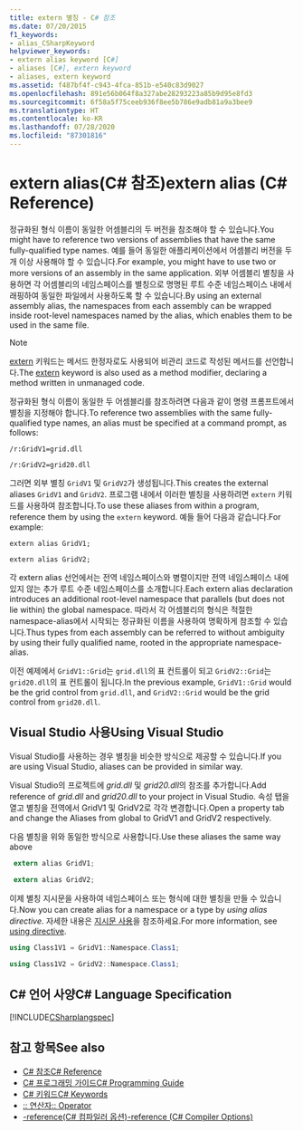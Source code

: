 ```yaml
---
title: extern 별칭 - C# 참조
ms.date: 07/20/2015
f1_keywords:
- alias_CSharpKeyword
helpviewer_keywords:
- extern alias keyword [C#]
- aliases [C#], extern keyword
- aliases, extern keyword
ms.assetid: f487bf4f-c943-4fca-851b-e540c83d9027
ms.openlocfilehash: 891e56b064f8a327abe28293223a85b9d95e8fd3
ms.sourcegitcommit: 6f58a5f75ceeb936f8ee5b786e9adb81a9a3bee9
ms.translationtype: HT
ms.contentlocale: ko-KR
ms.lasthandoff: 07/28/2020
ms.locfileid: "87301816"
---
```

# <a name="extern-alias-c-reference"></a><span data-ttu-id="8af91-102">extern alias(C# 참조)</span><span class="sxs-lookup"><span data-stu-id="8af91-102">extern alias (C# Reference)</span></span>
<span data-ttu-id="8af91-103">정규화된 형식 이름이 동일한 어셈블리의 두 버전을 참조해야 할 수 있습니다.</span><span class="sxs-lookup"><span data-stu-id="8af91-103">You might have to reference two versions of assemblies that have the same fully-qualified type names.</span></span> <span data-ttu-id="8af91-104">예를 들어 동일한 애플리케이션에서 어셈블리 버전을 두 개 이상 사용해야 할 수 있습니다.</span><span class="sxs-lookup"><span data-stu-id="8af91-104">For example, you might have to use two or more versions of an assembly in the same application.</span></span> <span data-ttu-id="8af91-105">외부 어셈블리 별칭을 사용하면 각 어셈블리의 네임스페이스를 별칭으로 명명된 루트 수준 네임스페이스 내에서 래핑하여 동일한 파일에서 사용하도록 할 수 있습니다.</span><span class="sxs-lookup"><span data-stu-id="8af91-105">By using an external assembly alias, the namespaces from each assembly can be wrapped inside root-level namespaces named by the alias, which enables them to be used in the same file.</span></span>  
  
> [!NOTE]
> <span data-ttu-id="8af91-106">[extern](./extern.md) 키워드는 메서드 한정자로도 사용되어 비관리 코드로 작성된 메서드를 선언합니다.</span><span class="sxs-lookup"><span data-stu-id="8af91-106">The [extern](./extern.md) keyword is also used as a method modifier, declaring a method written in unmanaged code.</span></span>  
  
 <span data-ttu-id="8af91-107">정규화된 형식 이름이 동일한 두 어셈블리를 참조하려면 다음과 같이 명령 프롬프트에서 별칭을 지정해야 합니다.</span><span class="sxs-lookup"><span data-stu-id="8af91-107">To reference two assemblies with the same fully-qualified type names, an alias must be specified at a command prompt, as follows:</span></span>  
  
 `/r:GridV1=grid.dll`  
  
 `/r:GridV2=grid20.dll`  
  
 <span data-ttu-id="8af91-108">그러면 외부 별칭 `GridV1` 및 `GridV2`가 생성됩니다.</span><span class="sxs-lookup"><span data-stu-id="8af91-108">This creates the external aliases `GridV1` and `GridV2`.</span></span> <span data-ttu-id="8af91-109">프로그램 내에서 이러한 별칭을 사용하려면 `extern` 키워드를 사용하여 참조합니다.</span><span class="sxs-lookup"><span data-stu-id="8af91-109">To use these aliases from within a program, reference them by using the `extern` keyword.</span></span> <span data-ttu-id="8af91-110">예들 들어 다음과 같습니다.</span><span class="sxs-lookup"><span data-stu-id="8af91-110">For example:</span></span>  
  
 `extern alias GridV1;`  
  
 `extern alias GridV2;`  
  
 <span data-ttu-id="8af91-111">각 extern alias 선언에서는 전역 네임스페이스와 병렬이지만 전역 네임스페이스 내에 있지 않는 추가 루트 수준 네임스페이스를 소개합니다.</span><span class="sxs-lookup"><span data-stu-id="8af91-111">Each extern alias declaration introduces an additional root-level namespace that parallels (but does not lie within) the global namespace.</span></span> <span data-ttu-id="8af91-112">따라서 각 어셈블리의 형식은 적절한 namespace-alias에서 시작되는 정규화된 이름을 사용하여 명확하게 참조할 수 있습니다.</span><span class="sxs-lookup"><span data-stu-id="8af91-112">Thus types from each assembly can be referred to without ambiguity by using their fully qualified name, rooted in the appropriate namespace-alias.</span></span>  
  
 <span data-ttu-id="8af91-113">이전 예제에서 `GridV1::Grid`는 `grid.dll`의 표 컨트롤이 되고 `GridV2::Grid`는 `grid20.dll`의 표 컨트롤이 됩니다.</span><span class="sxs-lookup"><span data-stu-id="8af91-113">In the previous example, `GridV1::Grid` would be the grid control from `grid.dll`, and `GridV2::Grid` would be the grid control from `grid20.dll`.</span></span>  
  
## <a name="using-visual-studio"></a><span data-ttu-id="8af91-114">Visual Studio 사용</span><span class="sxs-lookup"><span data-stu-id="8af91-114">Using Visual Studio</span></span>

<span data-ttu-id="8af91-115">Visual Studio를 사용하는 경우 별칭을 비슷한 방식으로 제공할 수 있습니다.</span><span class="sxs-lookup"><span data-stu-id="8af91-115">If you are using Visual Studio, aliases can be provided in similar way.</span></span>

<span data-ttu-id="8af91-116">Visual Studio의 프로젝트에 *grid.dll* 및 *grid20.dll*의 참조를 추가합니다.</span><span class="sxs-lookup"><span data-stu-id="8af91-116">Add reference of *grid.dll* and *grid20.dll* to your project in Visual Studio.</span></span> <span data-ttu-id="8af91-117">속성 탭을 열고 별칭을 전역에서 GridV1 및 GridV2로 각각 변경합니다.</span><span class="sxs-lookup"><span data-stu-id="8af91-117">Open a property tab and change the Aliases from global to GridV1 and GridV2 respectively.</span></span>

<span data-ttu-id="8af91-118">다음 별칭을 위와 동일한 방식으로 사용합니다.</span><span class="sxs-lookup"><span data-stu-id="8af91-118">Use these aliases the same way above</span></span>

```csharp
 extern alias GridV1;  
  
 extern alias GridV2;  
```

<span data-ttu-id="8af91-119">이제 별칭 지시문을 사용하여 네임스페이스 또는 형식에 대한 별칭을 만들 수 있습니다.</span><span class="sxs-lookup"><span data-stu-id="8af91-119">Now you can create alias for a namespace or a type by *using alias directive*.</span></span> <span data-ttu-id="8af91-120">자세한 내용은 [지시문 사용](using-directive.md)을 참조하세요.</span><span class="sxs-lookup"><span data-stu-id="8af91-120">For more information, see [using directive](using-directive.md).</span></span>

```csharp
using Class1V1 = GridV1::Namespace.Class1;

using Class1V2 = GridV2::Namespace.Class1;
```

## <a name="c-language-specification"></a><span data-ttu-id="8af91-121">C# 언어 사양</span><span class="sxs-lookup"><span data-stu-id="8af91-121">C# Language Specification</span></span>  
 [!INCLUDE[CSharplangspec](~/includes/csharplangspec-md.md)]  
  
## <a name="see-also"></a><span data-ttu-id="8af91-122">참고 항목</span><span class="sxs-lookup"><span data-stu-id="8af91-122">See also</span></span>

- [<span data-ttu-id="8af91-123">C# 참조</span><span class="sxs-lookup"><span data-stu-id="8af91-123">C# Reference</span></span>](../index.md)
- [<span data-ttu-id="8af91-124">C# 프로그래밍 가이드</span><span class="sxs-lookup"><span data-stu-id="8af91-124">C# Programming Guide</span></span>](../../programming-guide/index.md)
- [<span data-ttu-id="8af91-125">C# 키워드</span><span class="sxs-lookup"><span data-stu-id="8af91-125">C# Keywords</span></span>](./index.md)
- [<span data-ttu-id="8af91-126">:: 연산자</span><span class="sxs-lookup"><span data-stu-id="8af91-126">:: Operator</span></span>](../operators/namespace-alias-qualifier.md)
- [<span data-ttu-id="8af91-127">-reference(C# 컴파일러 옵션)</span><span class="sxs-lookup"><span data-stu-id="8af91-127">-reference (C# Compiler Options)</span></span>](../compiler-options/reference-compiler-option.md)
